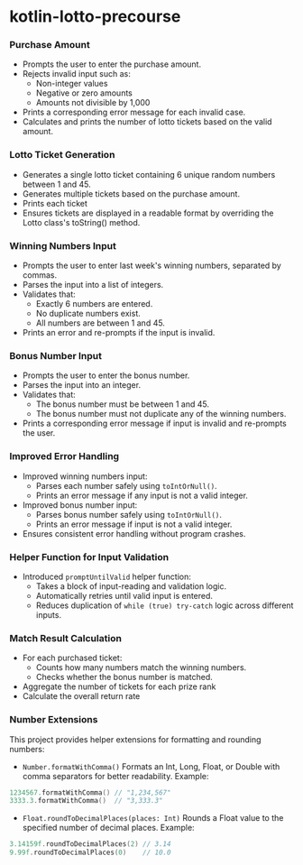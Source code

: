 # kotlin-lotto-precourse

### Purchase Amount

- Prompts the user to enter the purchase amount.
- Rejects invalid input such as:
    - Non-integer values
    - Negative or zero amounts
    - Amounts not divisible by 1,000
- Prints a corresponding error message for each invalid case.
- Calculates and prints the number of lotto tickets based on the valid amount.

### Lotto Ticket Generation

- Generates a single lotto ticket containing 6 unique random numbers between 1 and 45.
- Generates multiple tickets based on the purchase amount.
- Prints each ticket
- Ensures tickets are displayed in a readable format by overriding the Lotto class's toString() method.

### Winning Numbers Input

- Prompts the user to enter last week's winning numbers, separated by commas.
- Parses the input into a list of integers.
- Validates that:
    - Exactly 6 numbers are entered.
    - No duplicate numbers exist.
    - All numbers are between 1 and 45.
- Prints an error and re-prompts if the input is invalid.

### Bonus Number Input

- Prompts the user to enter the bonus number.
- Parses the input into an integer.
- Validates that:
    - The bonus number must be between 1 and 45.
    - The bonus number must not duplicate any of the winning numbers.
- Prints a corresponding error message if input is invalid and re-prompts the user.

### Improved Error Handling

- Improved winning numbers input:
    - Parses each number safely using `toIntOrNull()`.
    - Prints an error message if any input is not a valid integer.
- Improved bonus number input:
    - Parses bonus number safely using `toIntOrNull()`.
    - Prints an error message if input is not a valid integer.
- Ensures consistent error handling without program crashes.

### Helper Function for Input Validation

- Introduced `promptUntilValid` helper function:
    - Takes a block of input-reading and validation logic.
    - Automatically retries until valid input is entered.
    - Reduces duplication of `while (true) try-catch` logic across different inputs.

### Match Result Calculation

- For each purchased ticket:
    - Counts how many numbers match the winning numbers.
    - Checks whether the bonus number is matched.
- Aggregate the number of tickets for each prize rank
- Calculate the overall return rate

### Number Extensions

This project provides helper extensions for formatting and rounding numbers:

- `Number.formatWithComma()`
  Formats an Int, Long, Float, or Double with comma separators for better readability.
  Example:

```Kotlin
1234567.formatWithComma() // "1,234,567"
3333.3.formatWithComma()  // "3,333.3"
```

- `Float.roundToDecimalPlaces(places: Int)`
  Rounds a Float value to the specified number of decimal places.
  Example:

```Kotlin
3.14159f.roundToDecimalPlaces(2) // 3.14
9.99f.roundToDecimalPlaces(0)    // 10.0
```

